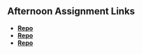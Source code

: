 ## Afternoon Assignment Links

* **[Repo](https://github.com/chanthakammer/<ASSIGNMENT_REPO>)**
* **[Repo](https://github.com/chanthakammer/<ASSIGNMENT_REPO>)**
* **[Repo](https://github.com/chanthakammer/<ASSIGNMENT_REPO>)**
